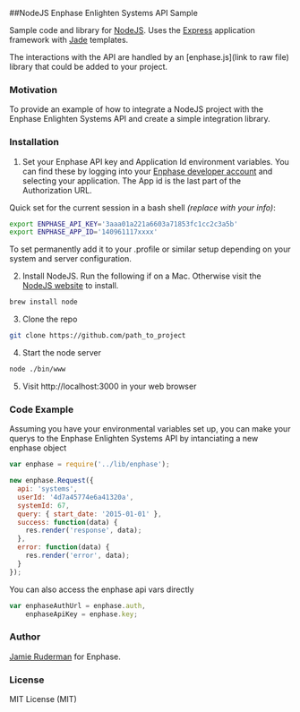 ##NodeJS Enphase Enlighten Systems API Sample

Sample code and library for [NodeJS](https://nodejs.org/). Uses the [Express](http://expressjs.com/) application framework with [Jade](http://jade-lang.com/) templates.

The interactions with the API are handled by an [enphase.js](link to raw file) library that could be added to your project.

### Motivation

To provide an example of how to integrate a NodeJS project with the Enphase Enlighten Systems API and create a simple integration library.

### Installation

1. Set your Enphase API key and Application Id environment variables.
  You can find these by logging into your [Enphase developer account](https://developer.enphase.com/admin/applications) and selecting your application. The App id is the last part of the Authorization URL.

  Quick set for the current session in a bash shell *(replace with your info)*:
  ```bash
  export ENPHASE_API_KEY='3aaa01a221a6603a71853fc1cc2c3a5b'
  export ENPHASE_APP_ID='140961117xxxx'
  ```

  To set permanently add it to your .profile or similar setup depending on your system and server configuration.


2. Install NodeJS. Run the following if on a Mac. Otherwise visit the [NodeJS website](https://nodejs.org/) to install.
  ```bash
  brew install node
  ```

3. Clone the repo
  ```bash
  git clone https://github.com/path_to_project
  ```

4. Start the node server
  ```bash
  node ./bin/www
  ```

5. Visit http://localhost:3000 in your web browser

### Code Example

Assuming you have your environmental variables set up, you can make your querys to the Enphase Enlighten Systems API by intanciating a new enphase object

```javascript
var enphase = require('../lib/enphase');
```
```javascript
new enphase.Request({
  api: 'systems',
  userId: '4d7a45774e6a41320a',
  systemId: 67,
  query: { start_date: '2015-01-01' },
  success: function(data) {
    res.render('response', data);
  },
  error: function(data) {
    res.render('error', data);
  }
});
```
You can also access the enphase api vars directly
```javascript
var enphaseAuthUrl = enphase.auth,
    enphaseApiKey = enphase.key;
```

### Author
[Jamie Ruderman](http://github.com/JamieRuderman) for Enphase.

### License

MIT License (MIT)
